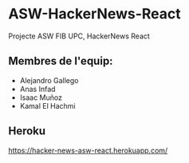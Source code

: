 # ASW-HackerNews-React
Projecte ASW FIB UPC, HackerNews React

## Membres de l'equip:
  - Alejandro Gallego
  - Anas Infad
  - Isaac Muñoz
  - Kamal El Hachmi
## Heroku
  https://hacker-news-asw-react.herokuapp.com/

